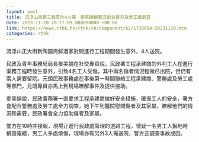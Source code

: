 ```yaml
---
layout: post
title: 流浮山渠務工程意外4人傷　麥美娟稱署方配合警方及勞工處調查
date: 2023-11-20 20:17:09.000000000 +08:00
link: https://news.rthk.hk/rthk/ch/component/k2/1728654-20231120.htm
categories: rthk
---
```


流浮山正大街新陶園海鮮酒家對開進行工程期間發生意外，4人送院。

民政及青年事務局局長麥美娟在社交專頁說，民政署工程承建商的外判工人在進行渠務工程時發生意外，引致4名工人受傷，其中兩名傷者情況輕微已出院，但仍有兩人需要留院。元朗民政事務處在事後第一時間聯絡工程承建商、警務處及勞工處等部門，元朗專員亦馬上到現場瞭解事件及提供協助。

麥美娟說，民政事務署一直要求工程承建商做好安全措施，確保工人的安全，署方會配合警務處及勞工處全力調查，她下午到醫院慰問傷者及其家屬，瞭解他們的情況和需要，民政署會全力協助傷者及家屬。

警方在10時許接報，現場正進行民政處管理的道路工程，懷疑一名男工人掘地時損毀電纜，男工人多處燒傷，現場亦有另外3人需送院，警方正調查事故成因。
